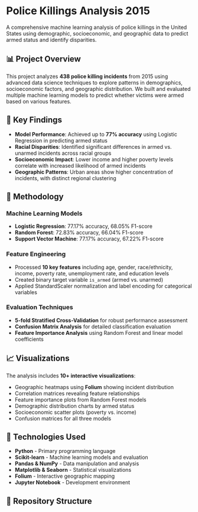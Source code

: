 # Police Killings Analysis 2015

A comprehensive machine learning analysis of police killings in the United States using demographic, socioeconomic, and geographic data to predict armed status and identify disparities.

## 📊 Project Overview

This project analyzes **438 police killing incidents** from 2015 using advanced data science techniques to explore patterns in demographics, socioeconomic factors, and geographic distribution. We built and evaluated multiple machine learning models to predict whether victims were armed based on various features.

## 🎯 Key Findings

- **Model Performance**: Achieved up to **77% accuracy** using Logistic Regression in predicting armed status
- **Racial Disparities**: Identified significant differences in armed vs. unarmed incidents across racial groups
- **Socioeconomic Impact**: Lower income and higher poverty levels correlate with increased likelihood of armed incidents
- **Geographic Patterns**: Urban areas show higher concentration of incidents, with distinct regional clustering

## 🔬 Methodology

### Machine Learning Models
- **Logistic Regression**: 77.17% accuracy, 68.05% F1-score
- **Random Forest**: 72.83% accuracy, 66.04% F1-score  
- **Support Vector Machine**: 77.17% accuracy, 67.22% F1-score

### Feature Engineering
- Processed **10 key features** including age, gender, race/ethnicity, income, poverty rate, unemployment rate, and education levels
- Created binary target variable `is_armed` (armed vs. unarmed)
- Applied StandardScaler normalization and label encoding for categorical variables

### Evaluation Techniques
- **5-fold Stratified Cross-Validation** for robust performance assessment
- **Confusion Matrix Analysis** for detailed classification evaluation
- **Feature Importance Analysis** using Random Forest and linear model coefficients

## 📈 Visualizations

The analysis includes **10+ interactive visualizations**:
- Geographic heatmaps using **Folium** showing incident distribution
- Correlation matrices revealing feature relationships
- Feature importance plots from Random Forest models
- Demographic distribution charts by armed status
- Socioeconomic scatter plots (poverty vs. income)
- Confusion matrices for all three models

## 🔧 Technologies Used

- **Python** - Primary programming language
- **Scikit-learn** - Machine learning models and evaluation
- **Pandas & NumPy** - Data manipulation and analysis
- **Matplotlib & Seaborn** - Statistical visualizations
- **Folium** - Interactive geographic mapping
- **Jupyter Notebook** - Development environment

## 📁 Repository Structure
